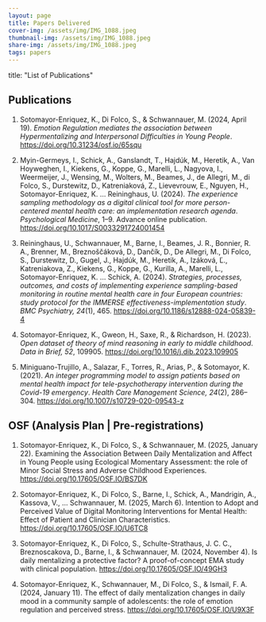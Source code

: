 ```yaml
---
layout: page
title: Papers Delivered
cover-img: /assets/img/IMG_1088.jpeg
thumbnail-img: /assets/img/IMG_1088.jpeg
share-img: /assets/img/IMG_1088.jpeg
tags: papers
---
```


title: "List of Publications"

## Publications

1. Sotomayor-Enriquez, K., Di Folco, S., & Schwannauer, M. (2024, April 19). *Emotion Regulation mediates the association between Hypermentalizing and Interpersonal Difficulties in Young People*. https://doi.org/10.31234/osf.io/65squ

2. Myin-Germeys, I., Schick, A., Ganslandt, T., Hajdúk, M., Heretik, A., Van Hoyweghen, I., Kiekens, G., Koppe, G., Marelli, L., Nagyova, I., Weermeijer, J., Wensing, M., Wolters, M., Beames, J., de Allegri, M., di Folco, S., Durstewitz, D., Katreniaková, Z., Lievevrouw, E., Nguyen, H., Sotomayor-Enriquez, K. … Reininghaus, U. (2024). *The experience sampling methodology as a digital clinical tool for more person-centered mental health care: an implementation research agenda*. *Psychological Medicine*, 1–9. Advance online publication. https://doi.org/10.1017/S0033291724001454

3. Reininghaus, U., Schwannauer, M., Barne, I., Beames, J. R., Bonnier, R. A., Brenner, M., Breznoščáková, D., Dančík, D., De Allegri, M., Di Folco, S., Durstewitz, D., Gugel, J., Hajdúk, M., Heretik, A., Izáková, Ľ., Katreniakova, Z., Kiekens, G., Koppe, G., Kurilla, A., Marelli, L., Sotomayor-Enriquez, K. … Schick, A. (2024). *Strategies, processes, outcomes, and costs of implementing experience sampling-based monitoring in routine mental health care in four European countries: study protocol for the IMMERSE effectiveness-implementation study*. *BMC Psychiatry, 24*(1), 465. https://doi.org/10.1186/s12888-024-05839-4

4. Sotomayor-Enriquez, K., Gweon, H., Saxe, R., & Richardson, H. (2023). *Open dataset of theory of mind reasoning in early to middle childhood*. *Data in Brief, 52*, 109905. https://doi.org/10.1016/j.dib.2023.109905

5. Miniguano-Trujillo, A., Salazar, F., Torres, R., Arias, P., & Sotomayor, K. (2021). *An integer programming model to assign patients based on mental health impact for tele-psychotherapy intervention during the Covid-19 emergency*. *Health Care Management Science, 24*(2), 286–304. https://doi.org/10.1007/s10729-020-09543-z

## OSF (Analysis Plan | Pre-registrations)

1. Sotomayor-Enriquez, K., Di Folco, S., & Schwannauer, M. (2025, January 22). Examining the Association Between Daily Mentalization and Affect in Young People using Ecological Momentary Assessment: the role of Minor Social Stress and Adverse Childhood Experiences. https://doi.org/10.17605/OSF.IO/BS7DK

2. Sotomayor-Enriquez, K., Di Folco, S., Barne, I., Schick, A., Mandrigin, A., Kassova, V., … Schwannauer, M. (2025, March 6). Intention to Adopt and Perceived Value of Digital Monitoring Interventions for Mental Health: Effect of Patient and Clinician Characteristics. https://doi.org/10.17605/OSF.IO/U6TC8

3. Sotomayor-Enriquez, K., Di Folco, S., Schulte-Strathaus, J. C. C., Breznoscakova, D., Barne, I., & Schwannauer, M. (2024, November 4). Is daily mentalizing a protective factor? A proof-of-concept EMA study with clinical population. https://doi.org/10.17605/OSF.IO/49GH3 

4. Sotomayor-Enriquez, K., Schwannauer, M., Di Folco, S., & Ismail, F. A. (2024, January 11). The effect of daily mentalization changes in daily mood in a community sample of adolescents: the role of emotion regulation and perceived stress. https://doi.org/10.17605/OSF.IO/U9X3F
